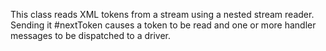 This class reads XML tokens from a stream using a nested stream reader. Sending it #nextToken causes a token to be read and one or more handler messages to be dispatched to a driver.